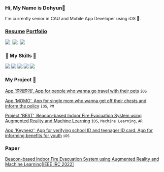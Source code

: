 <h3 align="left">Hi, My Name is Dohyun👋</h3>
<p align="left">
I'm currently senior in CAU and Mobile App Developer using iOS 🍎.
</p>  

<h3 align="left" >
<a href='https://guttural-tumble-39b.notion.site/8d4096d5ab5141bdb3caaff338ecdad3'>Resume</a>
<a href='https://guttural-tumble-39b.notion.site/iOS-684d91f80ff848d3bf94c9176b3aaae2'>Portfolio</a>
</h3>


<p align="left">
<a href="https://www.instagram.com/dhyunni_/"><img src="https://img.shields.io/badge/Instagram-E4405F?style=flat-square&logo=Instagram&logoColor=white&link=https://www.instagram.com/hye_inisfree/"/></a>&nbsp
<a href="mailto:a01054140593@gmail.com"><img src="https://img.shields.io/badge/Gmail-d14836?style=flat-square&logo=Gmail&logoColor=white&link=a01054140593@gmail.com"/></a>&nbsp
<a href="https://www.linkedin.com/in/dohyun-chung-4989a5228/"><img src="https://img.shields.io/badge/LinkedIn-0077B5?style=flat-square&logo=linkedin&logoColor=white&link=https://www.linkedin.com/in/dohyun-chung-4989a5228/"/></a>&nbsp
</p>


<h3 align="left">🔨 My Skills 🔨</h3>

<p align="left">
<img src="https://img.shields.io/badge/Swift-F05138?style=flat-square&logo=Swift&logoColor=white"/></a>
<img src="https://img.shields.io/badge/iOS-000000?style=flat-square&logo=iOS&logoColor=white"/></a>
<img src="https://img.shields.io/badge/ReactiveX-B7178C?style=flat-square&logo=ReactiveX&logoColor=white"/></a>
<img src="https://img.shields.io/badge/Firebase-FFCA28?style=flat-square&logo=Firebase&logoColor=white"/></a>
<img src="https://img.shields.io/badge/Figma-F24E1E?style=flat-square&logo=Figma&logoColor=white"/></a>
</p>

<h3 align="left">My Project 🐤 </h3>

[App '쫄래쫄래', App for people who wanna go travel with their pets](https://github.com/PET-P/zollezolle_ios) `iOS`


[App 'MOMO', App for single mom who wanna get off their chests and inform the policy](https://github.com/Moms-Touch/MOMO) `iOS`, `PM`


[Project 'BEST', Beacon-based Indoor Fire Evacuation System using Augmented Reality and Machine Learning](https://github.com/BeaconAR/BEST) `iOS`, `Machine Learning`, `AR`

[App 'Keyneez', App for verifying school ID and teenager ID card, App for informing benefits for youth](https://github.com/Keyneez/Keyneez-iOS) `iOS`


<h3 align="left">Paper</h3>


[Beacon-based Indoor Fire Evacuation System using Augmented Reality and Machine Learning[IEEE IRC 2022]](https://ieeexplore.ieee.org/document/10022324)

</div>
